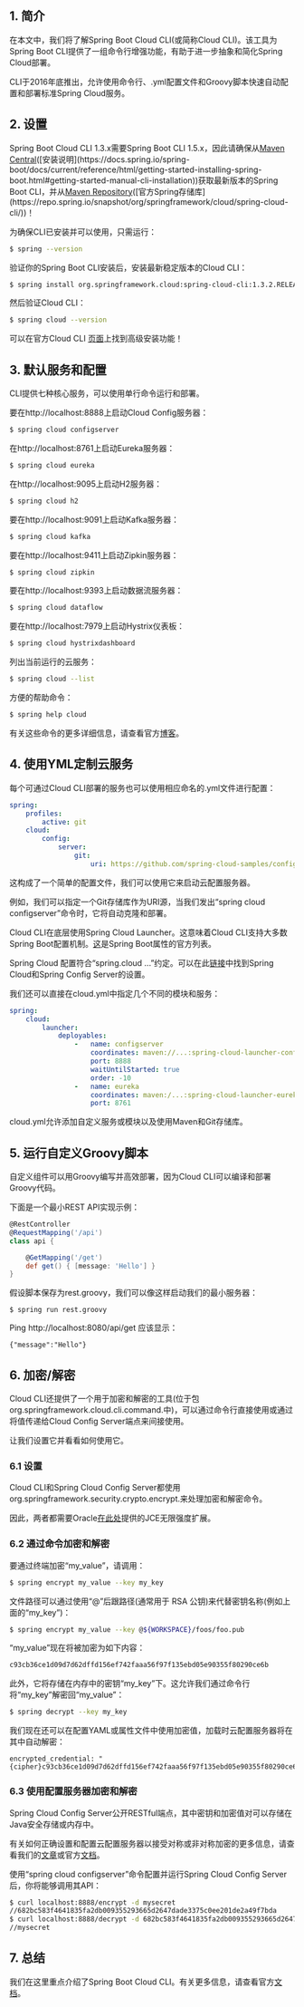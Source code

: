 ## 1. 简介

在本文中，我们将了解Spring Boot Cloud CLI(或简称Cloud CLI)。该工具为Spring Boot CLI提供了一组命令行增强功能，有助于进一步抽象和简化Spring Cloud部署。

CLI于2016年底推出，允许使用命令行、.yml配置文件和Groovy脚本快速自动配置和部署标准Spring Cloud服务。

## 2. 设置

Spring Boot Cloud CLI 1.3.x需要Spring Boot CLI 1.5.x，因此请确保从[Maven Central](https://search.maven.org/classic/#search|ga|1|a%3A"spring-boot-cli")([安装说明](https://docs.spring.io/spring-boot/docs/current/reference/html/getting-started-installing-spring-boot.html#getting-started-manual-cli-installation))获取最新版本的Spring Boot CLI，并从[Maven Repository](https://search.maven.org/classic/#search|ga|1|a%3A"spring-cloud-cli")([官方Spring存储库](https://repo.spring.io/snapshot/org/springframework/cloud/spring-cloud-cli/))！

为确保CLI已安装并可以使用，只需运行：

```bash
$ spring --version
```

验证你的Spring Boot CLI安装后，安装最新稳定版本的Cloud CLI：

```bash
$ spring install org.springframework.cloud:spring-cloud-cli:1.3.2.RELEASE
```

然后验证Cloud CLI：

```bash
$ spring cloud --version
```

可以在官方Cloud CLI [页面](https://cloud.spring.io/spring-cloud-cli/)上找到高级安装功能！

## 3. 默认服务和配置

CLI提供七种核心服务，可以使用单行命令运行和部署。

要在http://localhost:8888上启动Cloud Config服务器：

```bash
$ spring cloud configserver
```

在http://localhost:8761上启动Eureka服务器：

```bash
$ spring cloud eureka
```

在http://localhost:9095上启动H2服务器：

```bash
$ spring cloud h2
```

要在http://localhost:9091上启动Kafka服务器：

```bash
$ spring cloud kafka
```

要在http://localhost:9411上启动Zipkin服务器：

```bash
$ spring cloud zipkin
```

要在http://localhost:9393上启动数据流服务器：

```bash
$ spring cloud dataflow
```

要在http://localhost:7979上启动Hystrix仪表板：

```bash
$ spring cloud hystrixdashboard
```

列出当前运行的云服务：

```bash
$ spring cloud --list
```

方便的帮助命令：

```bash
$ spring help cloud
```

有关这些命令的更多详细信息，请查看官方[博客](https://spring.io/blog/2016/11/02/introducing-the-spring-cloud-cli-launcher)。

## 4. 使用YML定制云服务

每个可通过Cloud CLI部署的服务也可以使用相应命名的.yml文件进行配置：

```yaml
spring:
    profiles:
        active: git
    cloud:
        config:
            server:
                git:
                    uri: https://github.com/spring-cloud-samples/config-repo
```

这构成了一个简单的配置文件，我们可以使用它来启动云配置服务器。

例如，我们可以指定一个Git存储库作为URI源，当我们发出“spring cloud configserver”命令时，它将自动克隆和部署。

Cloud CLI在底层使用Spring Cloud Launcher。这意味着Cloud CLI支持大多数Spring Boot配置机制。[这](https://docs.spring.io/spring-boot/docs/current/reference/html/appendix-application-properties.html)是Spring Boot属性的官方列表。

Spring Cloud 配置符合“spring.cloud ...”约定。可以在此[链接](https://cloud.spring.io/spring-cloud-static/spring-cloud-config/1.3.3.RELEASE/single/spring-cloud-config.html#_environment_repository)中找到Spring Cloud和Spring Config Server的设置。

我们还可以直接在cloud.yml中指定几个不同的模块和服务：

```yaml
spring:
    cloud:
        launcher:
            deployables:
                -   name: configserver
                    coordinates: maven://...:spring-cloud-launcher-configserver:1.3.2.RELEASE
                    port: 8888
                    waitUntilStarted: true
                    order: -10
                -   name: eureka
                    coordinates: maven:/...:spring-cloud-launcher-eureka:1.3.2.RELEASE
                    port: 8761
```

cloud.yml允许添加自定义服务或模块以及使用Maven和Git存储库。

## 5. 运行自定义Groovy脚本

自定义组件可以用Groovy编写并高效部署，因为Cloud CLI可以编译和部署Groovy代码。

下面是一个最小REST API实现示例：

```groovy
@RestController
@RequestMapping('/api')
class api {

    @GetMapping('/get')
    def get() { [message: 'Hello'] }
}
```

假设脚本保存为rest.groovy，我们可以像这样启动我们的最小服务器：

```shell
$ spring run rest.groovy
```

Ping http://localhost:8080/api/get 应该显示：

```shell
{"message":"Hello"}
```

## 6. 加密/解密

Cloud CLI还提供了一个用于加密和解密的工具(位于包org.springframework.cloud.cli.command.中)，可以通过命令行直接使用或通过将值传递给Cloud Config Server端点来间接使用。

让我们设置它并看看如何使用它。

### 6.1 设置

Cloud CLI和Spring Cloud Config Server都使用org.springframework.security.crypto.encrypt.来处理加密和解密命令。

因此，两者都需要Oracle[在此处](http://www.oracle.com/technetwork/java/javase/downloads/jce8-download-2133166.html)提供的JCE无限强度扩展。

### 6.2 通过命令加密和解密

要通过终端加密“my_value”，请调用：

```bash
$ spring encrypt my_value --key my_key
```

文件路径可以通过使用“@”后跟路径(通常用于 RSA 公钥)来代替密钥名称(例如上面的“my_key”)：

```bash
$ spring encrypt my_value --key @${WORKSPACE}/foos/foo.pub
```

“my_value”现在将被加密为如下内容：

```bash
c93cb36ce1d09d7d62dffd156ef742faaa56f97f135ebd05e90355f80290ce6b
```

此外，它将存储在内存中的密钥“my_key”下。这允许我们通过命令行将“my_key”解密回“my_value”：

```bash
$ spring decrypt --key my_key
```

我们现在还可以在配置YAML或属性文件中使用加密值，加载时云配置服务器将在其中自动解密：

```plaintext
encrypted_credential: "{cipher}c93cb36ce1d09d7d62dffd156ef742faaa56f97f135ebd05e90355f80290ce6b"
```

### 6.3 使用配置服务器加密和解密

Spring Cloud Config Server公开RESTful端点，其中密钥和加密值对可以存储在Java安全存储或内存中。

有关如何正确设置和配置云配置服务器以接受对称或非对称加密的更多信息，请查看我们的[文章](https://www.baeldung.com/spring-cloud-configuration)或官方[文档](https://cloud.spring.io/spring-cloud-static/spring-cloud-config/1.3.3.RELEASE/single/spring-cloud-config.html#_encryption_and_decryption)。

使用“spring cloud configserver”命令配置并运行Spring Cloud Config Server后，你将能够调用其API：

```bash
$ curl localhost:8888/encrypt -d mysecret
//682bc583f4641835fa2db009355293665d2647dade3375c0ee201de2a49f7bda
$ curl localhost:8888/decrypt -d 682bc583f4641835fa2db009355293665d2647dade3375c0ee201de2a49f7bda
//mysecret
```

## 7. 总结

我们在这里重点介绍了Spring Boot Cloud CLI。有关更多信息，请查看官方[文档](https://cloud.spring.io/spring-cloud-static/spring-cloud-cli/1.3.2.RELEASE/)。
